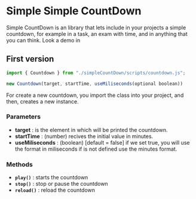 # Simple Simple CountDown
Simple CountDown is  an library that lets include in your projects a simple countdown, for example in a task, an exam with time, and in anything that you can think.
Look a demo in 
## First version
```js
import { Countdown } from "./simpleCountDown/scripts/countdown.js";

new Countdown(target, startTime, useMiliseconds(optional boolean))
```
For create a new countdown, you import the class into your project, and then, creates a new instance.
### Parameters
- **target** : is the element in which will be printed the countdown.
- **startTime** : (number) recives the initial value in minutes.
- **useMiliseconds** : (boolean) [default = false] if we set true, you will use the format in miliseconds if is not defined use the minutes format.
### Methods
- **`play()`** : starts the countdown
- **`stop()`** : stop or pause the countdown
- **`reload()`** : reload the countdown